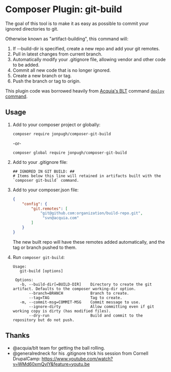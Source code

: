 # Composer Plugin: git-build

The goal of this tool is to make it as easy as possible to commit your ignored directories to git.

Otherwise known as "artifact-building", this command will:

1. If --build-dir is specified, create a new repo and add your git remotes.
2. Pull in latest changes from current branch.
3. Automatically modify your .gitignore file, allowing vendor and other code to be added.
4. Commit all new code that is no longer ignored.
5. Create a new branch or tag.
6. Push the branch or tag to origin.

This plugin code was borrowed heavily from [Acquia's BLT](https://github.com/acquia/blt) command [`deploy` command](https://github.com/acquia/blt/blob/9.1.x/src/Robo/Commands/Deploy/DeployCommand.php).

## Usage

1. Add to your composer project or globally:

    `composer require jonpugh/composer-git-build`
    
     -or-
    
    `composer global require jonpugh/composer-git-build`

2. Add to your .gitignore file:

    ```
    ## IGNORED IN GIT BUILD: ##
    # Items below this line will retained in artifacts built with the `composer git-build` command.
    ```
    
3. Add to your composer.json file:

    ```json
    {
        "config": {
            "git.remotes": [
                "git@github.com:organization/build-repo.git",
                 "svn@acquia.com"
            ]
        }
    }
    ```
    
    The new built repo will have these remotes added automatically, and the tag or branch pushed to them.
    
4. Run `composer git-build`:
    
    ```
    Usage:
       git-build [options]
     
     Options:
       -b, --build-dir[=BUILD-DIR]    Directory to create the git artifact. Defaults to the composer working-dir option.
           --branch=BRANCH            Branch to create.
           --tag=TAG                  Tag to create.
       -m, --commit-msg=COMMIT-MSG    Commit message to use.
           --ignore-dirty             Allow committing even if git working copy is dirty (has modified files).
           --dry-run                  Build and commit to the repository but do not push.
    
    ```


## Thanks

- @acquia/blt team for getting the ball rolling.
- @generalredneck for his .gitignore trick  his session from Cornell DrupalCamp: https://www.youtube.com/watch?v=WMd60xmQvlY&feature=youtu.be
